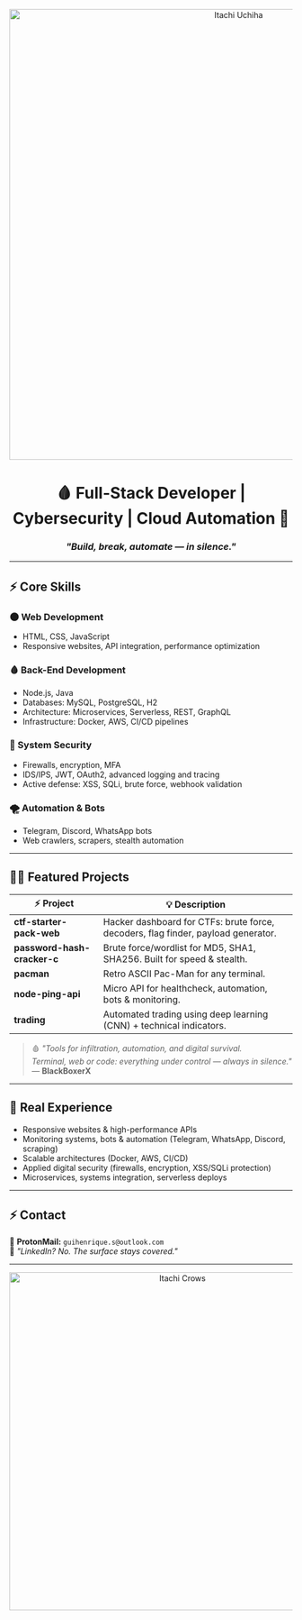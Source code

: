 <!-- Banner Itachi -->
<p align="center">
  <img src="https://i.imgur.com/NnYfEJ2.gif" alt="Itachi Uchiha" width="800"/>
</p>

<h1 align="center">🩸 Full-Stack Developer | Cybersecurity | Cloud Automation 🦅</h1>
<h3 align="center"><i>"Build, break, automate — in silence."</i></h3>

---

## ⚡️ Core Skills  

### 🌑 Web Development  
- HTML, CSS, JavaScript  
- Responsive websites, API integration, performance optimization  

### 🩸 Back-End Development  
- Node.js, Java  
- Databases: MySQL, PostgreSQL, H2  
- Architecture: Microservices, Serverless, REST, GraphQL  
- Infrastructure: Docker, AWS, CI/CD pipelines  

### 🦅 System Security  
- Firewalls, encryption, MFA  
- IDS/IPS, JWT, OAuth2, advanced logging and tracing  
- Active defense: XSS, SQLi, brute force, webhook validation  

### 🌪 Automation & Bots  
- Telegram, Discord, WhatsApp bots  
- Web crawlers, scrapers, stealth automation  

---

## 🏴‍☠️ Featured Projects  

| ⚡ Project | 💡 Description |
|-----------|----------------|
| **ctf-starter-pack-web** | Hacker dashboard for CTFs: brute force, decoders, flag finder, payload generator. |
| **password-hash-cracker-c** | Brute force/wordlist for MD5, SHA1, SHA256. Built for speed & stealth. |
| **pacman** | Retro ASCII Pac-Man for any terminal. |
| **node-ping-api** | Micro API for healthcheck, automation, bots & monitoring. |
| **trading** | Automated trading using deep learning (CNN) + technical indicators. |

> 🩸 *"Tools for infiltration, automation, and digital survival.  
> Terminal, web or code: everything under control — always in silence."* — **BlackBoxerX**

---

## 🧬 Real Experience  
- Responsive websites & high-performance APIs  
- Monitoring systems, bots & automation (Telegram, WhatsApp, Discord, scraping)  
- Scalable architectures (Docker, AWS, CI/CD)  
- Applied digital security (firewalls, encryption, XSS/SQLi protection)  
- Microservices, systems integration, serverless deploys  

---

## ⚡️ Contact  
📧 **ProtonMail:** `guihenrique.s@outlook.com`  
🦅 *"LinkedIn? No. The surface stays covered."*

---

<p align="center">
  <img src="https://i.imgur.com/dFzBo9N.gif" alt="Itachi Crows" width="600"/>
</p>

</p>







